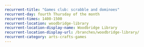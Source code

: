 ```yaml
---
recurrent-title: "Games club: scrabble and dominoes"
recurrent-day: fourth Thursday of the month
recurrent-times: 1400-1500
recurrent-location: woodbridge-library
recurrent-location-display-name: Woodbridge Library
recurrent-location-display-url: /branches/woodbridge-library/
recurrent-category: arts-crafts-games
---
```

